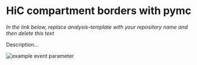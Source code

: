 # HiC compartment borders with pymc

*In the link below, replace analysis-template with your repository name and then delete this text*

Description...

![example event parameter](https://github.com/munch-group/hic-compartment-borders/actions/workflows/quarto-publish.yml/badge.svg?event=push)
